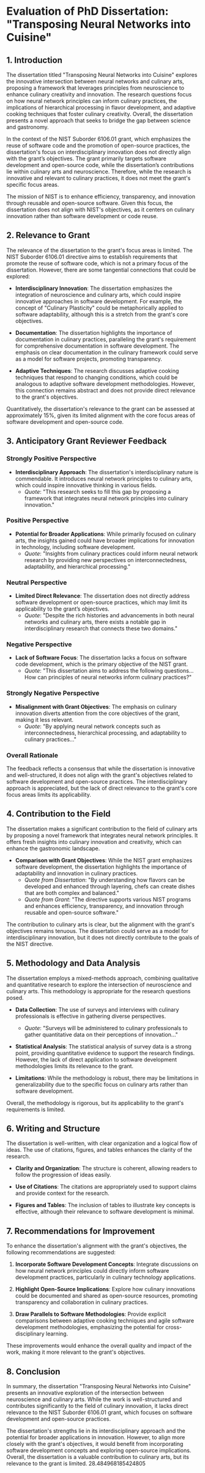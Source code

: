 # Evaluation of PhD Dissertation: "Transposing Neural Networks into Cuisine"

## 1. Introduction

The dissertation titled "Transposing Neural Networks into Cuisine" explores the innovative intersection between neural networks and culinary arts, proposing a framework that leverages principles from neuroscience to enhance culinary creativity and innovation. The research questions focus on how neural network principles can inform culinary practices, the implications of hierarchical processing in flavor development, and adaptive cooking techniques that foster culinary creativity. Overall, the dissertation presents a novel approach that seeks to bridge the gap between science and gastronomy.

In the context of the NIST Suborder 6106.01 grant, which emphasizes the reuse of software code and the promotion of open-source practices, the dissertation's focus on interdisciplinary innovation does not directly align with the grant’s objectives. The grant primarily targets software development and open-source code, while the dissertation’s contributions lie within culinary arts and neuroscience. Therefore, while the research is innovative and relevant to culinary practices, it does not meet the grant's specific focus areas.

The mission of NIST is to enhance efficiency, transparency, and innovation through reusable and open-source software. Given this focus, the dissertation does not align with NIST's objectives, as it centers on culinary innovation rather than software development or code reuse.

## 2. Relevance to Grant

The relevance of the dissertation to the grant's focus areas is limited. The NIST Suborder 6106.01 directive aims to establish requirements that promote the reuse of software code, which is not a primary focus of the dissertation. However, there are some tangential connections that could be explored:

- **Interdisciplinary Innovation**: The dissertation emphasizes the integration of neuroscience and culinary arts, which could inspire innovative approaches in software development. For example, the concept of "Culinary Plasticity" could be metaphorically applied to software adaptability, although this is a stretch from the grant's core objectives.

- **Documentation**: The dissertation highlights the importance of documentation in culinary practices, paralleling the grant's requirement for comprehensive documentation in software development. The emphasis on clear documentation in the culinary framework could serve as a model for software projects, promoting transparency.

- **Adaptive Techniques**: The research discusses adaptive cooking techniques that respond to changing conditions, which could be analogous to adaptive software development methodologies. However, this connection remains abstract and does not provide direct relevance to the grant's objectives.

Quantitatively, the dissertation's relevance to the grant can be assessed at approximately 15%, given its limited alignment with the core focus areas of software development and open-source code.

## 3. Anticipatory Grant Reviewer Feedback

### Strongly Positive Perspective
- **Interdisciplinary Approach**: The dissertation's interdisciplinary nature is commendable. It introduces neural network principles to culinary arts, which could inspire innovative thinking in various fields. 
  - *Quote*: "This research seeks to fill this gap by proposing a framework that integrates neural network principles into culinary innovation."

### Positive Perspective
- **Potential for Broader Applications**: While primarily focused on culinary arts, the insights gained could have broader implications for innovation in technology, including software development.
  - *Quote*: "Insights from culinary practices could inform neural network research by providing new perspectives on interconnectedness, adaptability, and hierarchical processing."

### Neutral Perspective
- **Limited Direct Relevance**: The dissertation does not directly address software development or open-source practices, which may limit its applicability to the grant’s objectives.
  - *Quote*: "Despite the rich histories and advancements in both neural networks and culinary arts, there exists a notable gap in interdisciplinary research that connects these two domains."

### Negative Perspective
- **Lack of Software Focus**: The dissertation lacks a focus on software code development, which is the primary objective of the NIST grant.
  - *Quote*: "This dissertation aims to address the following questions... How can principles of neural networks inform culinary practices?"

### Strongly Negative Perspective
- **Misalignment with Grant Objectives**: The emphasis on culinary innovation diverts attention from the core objectives of the grant, making it less relevant.
  - *Quote*: "By applying neural network concepts such as interconnectedness, hierarchical processing, and adaptability to culinary practices..."

### Overall Rationale
The feedback reflects a consensus that while the dissertation is innovative and well-structured, it does not align with the grant's objectives related to software development and open-source practices. The interdisciplinary approach is appreciated, but the lack of direct relevance to the grant's core focus areas limits its applicability.

## 4. Contribution to the Field

The dissertation makes a significant contribution to the field of culinary arts by proposing a novel framework that integrates neural network principles. It offers fresh insights into culinary innovation and creativity, which can enhance the gastronomic landscape.

- **Comparison with Grant Objectives**: While the NIST grant emphasizes software development, the dissertation highlights the importance of adaptability and innovation in culinary practices. 
  - *Quote from Dissertation*: "By understanding how flavors can be developed and enhanced through layering, chefs can create dishes that are both complex and balanced."
  - *Quote from Grant*: "The directive supports various NIST programs and enhances efficiency, transparency, and innovation through reusable and open-source software."

The contribution to culinary arts is clear, but the alignment with the grant's objectives remains tenuous. The dissertation could serve as a model for interdisciplinary innovation, but it does not directly contribute to the goals of the NIST directive.

## 5. Methodology and Data Analysis

The dissertation employs a mixed-methods approach, combining qualitative and quantitative research to explore the intersection of neuroscience and culinary arts. This methodology is appropriate for the research questions posed.

- **Data Collection**: The use of surveys and interviews with culinary professionals is effective in gathering diverse perspectives. 
  - *Quote*: "Surveys will be administered to culinary professionals to gather quantitative data on their perceptions of innovation..."

- **Statistical Analysis**: The statistical analysis of survey data is a strong point, providing quantitative evidence to support the research findings. However, the lack of direct application to software development methodologies limits its relevance to the grant.
  
- **Limitations**: While the methodology is robust, there may be limitations in generalizability due to the specific focus on culinary arts rather than software development.

Overall, the methodology is rigorous, but its applicability to the grant's requirements is limited.

## 6. Writing and Structure

The dissertation is well-written, with clear organization and a logical flow of ideas. The use of citations, figures, and tables enhances the clarity of the research.

- **Clarity and Organization**: The structure is coherent, allowing readers to follow the progression of ideas easily.
  
- **Use of Citations**: The citations are appropriately used to support claims and provide context for the research.

- **Figures and Tables**: The inclusion of tables to illustrate key concepts is effective, although their relevance to software development is minimal.

## 7. Recommendations for Improvement

To enhance the dissertation's alignment with the grant's objectives, the following recommendations are suggested:

1. **Incorporate Software Development Concepts**: Integrate discussions on how neural network principles could directly inform software development practices, particularly in culinary technology applications.

2. **Highlight Open-Source Implications**: Explore how culinary innovations could be documented and shared as open-source resources, promoting transparency and collaboration in culinary practices.

3. **Draw Parallels to Software Methodologies**: Provide explicit comparisons between adaptive cooking techniques and agile software development methodologies, emphasizing the potential for cross-disciplinary learning.

These improvements would enhance the overall quality and impact of the work, making it more relevant to the grant's objectives.

## 8. Conclusion

In summary, the dissertation "Transposing Neural Networks into Cuisine" presents an innovative exploration of the intersection between neuroscience and culinary arts. While the work is well-structured and contributes significantly to the field of culinary innovation, it lacks direct relevance to the NIST Suborder 6106.01 grant, which focuses on software development and open-source practices.

The dissertation's strengths lie in its interdisciplinary approach and the potential for broader applications in innovation. However, to align more closely with the grant's objectives, it would benefit from incorporating software development concepts and exploring open-source implications. Overall, the dissertation is a valuable contribution to culinary arts, but its relevance to the grant is limited. 28.484968185424805